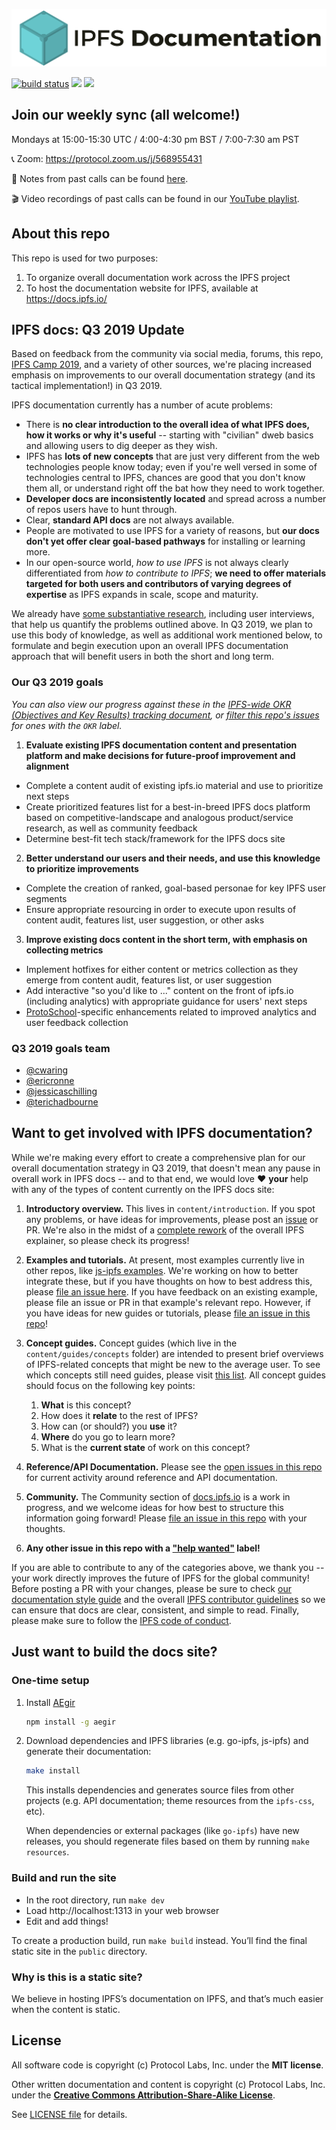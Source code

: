 ![IPFS Documentation](ipfs-docs-header.png "IPFS Documentation")

[![build status](https://img.shields.io/circleci/project/github/ipfs/docs/master.svg?style=flat-square)](https://circleci.com/gh/ipfs/docs)
[![](https://img.shields.io/badge/made%20by-Protocol%20Labs-blue.svg?style=flat-square)](https://protocol.ai/)
[![](https://img.shields.io/badge/project-IPFS-blue.svg?style=flat-square)](http://ipfs.io/)

## Join our weekly sync (all welcome!)
Mondays at 15:00-15:30 UTC / 4:00-4:30 pm BST / 7:00-7:30 am PST

📞 Zoom: https://protocol.zoom.us/j/568955431

 :orange_book: Notes from past calls can be found [here](https://www.google.com/url?q=https://docs.google.com/document/d/1EOD-pJi4GvRmGi9HHocgVV8uVHMFIZlyVgJDkvC3DQ4/edit&sa=D&ust=1563045367944000&usg=AOvVaw1PXuFUmNdcfz8M0oJjv1dP).
 
 🎬 Video recordings of past calls can be found in our [YouTube playlist](https://www.youtube.com/playlist?list=PLuhRWgmPaHtRnfsVYI2LbVS03BRX7TcXq).

## About this repo

This repo is used for two purposes:

1. To organize overall documentation work across the IPFS project
2. To host the documentation website for IPFS, available at https://docs.ipfs.io/

## IPFS docs: Q3 2019 Update

Based on feedback from the community via social media, forums, this repo, [IPFS Camp 2019](https://github.com/ipfs/camp/blob/master/DEEP_DIVES/30-ipfs-education-and-documentation.md), and a variety of other sources, we're placing increased emphasis on improvements to our overall documentation strategy (and its tactical implementation!) in Q3 2019.

IPFS documentation currently has a number of acute problems:

- There is **no clear introduction to the overall idea of what IPFS does, how it works or why it's useful** -- starting with "civilian" dweb basics and allowing users to dig deeper as they wish.
- IPFS has **lots of new concepts** that are just very different from the web technologies people know today; even if you're well versed in some of technologies central to IPFS, chances are good that you don't know them all, or understand right off the bat how they need to work together.
- **Developer docs are inconsistently located** and spread across a number of repos users have to hunt through.
- Clear, **standard API docs** are not always available.
- People are motivated to use IPFS for a variety of reasons, but **our docs don't yet offer clear goal-based pathways** for installing or learning more.
- In our open-source world, *how to use IPFS* is not always clearly differentiated from *how to contribute to IPFS*; **we need to offer materials targeted for both users and contributors of varying degrees of expertise** as IPFS expands in scale, scope and maturity.

We already have [some substantiative research](https://ipfs.io/ipfs/QmNj68gTzAs9QbfMKzMGurXP2WCmA6GTcKuUkWm4kBV1Qn/html/), including user interviews, that help us quantify the problems outlined above. In Q3 2019, we plan to use this body of knowledge, as well as additional work mentioned below, to formulate and begin execution upon an overall IPFS documentation approach that will benefit users in both the short and long term.

### Our Q3 2019 goals
*You can also view our progress against these in the [IPFS-wide OKR (Objectives and Key Results) tracking document](https://docs.google.com/spreadsheets/d/1AiNUL7vK5Jp8aa839UaMaI_AlBU5r6Bor-A40179I2A/edit#gid=1841105909), or [filter this repo's issues](https://github.com/ipfs/docs/labels/Priority%3A%20OKR) for ones with the `OKR` label.*

1. **Evaluate existing IPFS documentation content and presentation platform and make decisions for future-proof improvement and alignment**
- Complete a content audit of existing ipfs.io material and use to prioritize next steps		
- Create prioritized features list for a best-in-breed IPFS docs platform based on competitive-landscape and analogous product/service research, as well as community feedback
- Determine best-fit tech stack/framework for the IPFS docs site

2. **Better understand our users and their needs, and use this knowledge to prioritize improvements**	
- Complete the creation of ranked, goal-based personae for key IPFS user segments			
- Ensure appropriate resourcing in order to execute upon results of content audit, features list, user suggestion, or other asks

3. **Improve existing docs content in the short term, with emphasis on collecting metrics**
- Implement hotfixes for either content or metrics collection as they emerge from content audit, features list, or user suggestion
- Add interactive "so you'd like to ..." content on the front of ipfs.io (including analytics) with appropriate guidance for users' next steps
- [ProtoSchool](https://proto.school)-specific enhancements related to improved analytics and user feedback collection

### Q3 2019 goals team
- [@cwaring](https://github.com/cwaring)
- [@ericronne](https://github.com/ericronne)
- [@jessicaschilling](https://github.com/jessicaschilling)
- [@terichadbourne](https://github.com/terichadbourne)


## Want to get involved with IPFS documentation?

While we're making every effort to create a comprehensive plan for our overall documentation strategy in Q3 2019, that doesn't mean any pause in overall work in IPFS docs -- and to that end, we would love ❤️ **your** help with any of the types of content currently on the IPFS docs site:

1. **Introductory overview.** This lives in `content/introduction`. If you spot any problems, or have ideas for improvements, please post an [issue](https://github.com/ipfs/docs/issues) or PR. We're also in the midst of a [complete rework](https://github.com/ipfs/docs/pull/170) of the overall IPFS explainer, so please check its progress!

2. **Examples and tutorials.** At present, most examples currently live in other repos, like [js-ipfs examples](https://github.com/ipfs/js-ipfs/tree/master/examples). We're working on how to better integrate these, but if you have thoughts on how to best address this, please [file an issue here](https://github.com/ipfs/docs/issues). If you have feedback on an existing example, please file an issue or PR in that example's relevant repo. However, if you have ideas for new guides or tutorials, please [file an issue in this repo](https://github.com/ipfs/docs/issues)!

3. **Concept guides.** Concept guides (which live in the `content/guides/concepts` folder) are intended to present brief overviews of IPFS-related concepts that might be new to the average user. To see which concepts still need guides, please visit [this list](https://github.com/ipfs/docs/issues?utf8=%E2%9C%93&q=is%3Aissue+is%3Aopen+concept+doc). All concept guides should focus on the following key points:

    1. **What** is this concept?
    2. How does it **relate** to the rest of IPFS?
    3. How can (or should?) you **use** it? 
    4. **Where** do you go to learn more?
    5. What is the **current state** of work on this concept?

4. **Reference/API Documentation.** Please see the [open issues in this repo](https://github.com/ipfs/docs/issues) for current activity around reference and API documentation.

5. **Community.** The Community section of [docs.ipfs.io](https://docs.ipfs.io/) is a work in progress, and we welcome ideas for how best to structure this information going forward! Please [file an issue in this repo](https://github.com/ipfs/docs/issues) with your thoughts.

6. **Any other issue in this repo with a ["help wanted"](https://github.com/ipfs/docs/labels/help%20wanted) label!**

If you are able to contribute to any of the categories above, we thank you -- your work directly improves the future of IPFS for the global community! Before posting a PR with your changes, please be sure to check [our documentation style guide](https://github.com/ipfs/community/blob/master/DOCS_STYLEGUIDE.md) and the overall [IPFS contributor guidelines](https://github.com/ipfs/community/blob/master/CONTRIBUTING.md) so we can ensure that docs are clear, consistent, and simple to read. Finally, please make sure to follow the [IPFS code of conduct](https://github.com/ipfs/community/blob/master/code-of-conduct.md).

## Just want to build the docs site?

### One-time setup

1. Install [AEgir](https://www.npmjs.com/package/aegir)

    ```sh
    npm install -g aegir
    ```

2. Download dependencies and IPFS libraries (e.g. go-ipfs, js-ipfs) and generate their documentation:

    ```sh
    make install
    ```

    This installs dependencies and generates source files from other projects (e.g. API documentation; theme resources from the `ipfs-css`, etc).

    When dependencies or external packages (like `go-ipfs`) have new releases, you should regenerate files based on them by running `make resources`.


### Build and run the site

* In the root directory, run `make dev`
* Load http://localhost:1313 in your web browser
* Edit and add things!

To create a production build, run `make build` instead. You’ll find the final static site in the `public` directory.


### Why is this is a static site?

We believe in hosting IPFS’s documentation on IPFS, and that’s much easier when the content is static.


## License

All software code is copyright (c) Protocol Labs, Inc. under the **MIT license**.

Other written documentation and content is copyright (c) Protocol Labs, Inc. under the [**Creative Commons Attribution-Share-Alike License**](https://creativecommons.org/licenses/by/4.0/).

See [LICENSE file](./LICENSE) for details.


